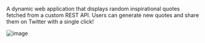 A dynamic web application that displays random inspirational quotes fetched from a custom REST API. Users can generate new quotes and share them on Twitter with a single click!


![image](https://github.com/user-attachments/assets/b518e5cc-42f6-428c-9777-b33ebf752287)

